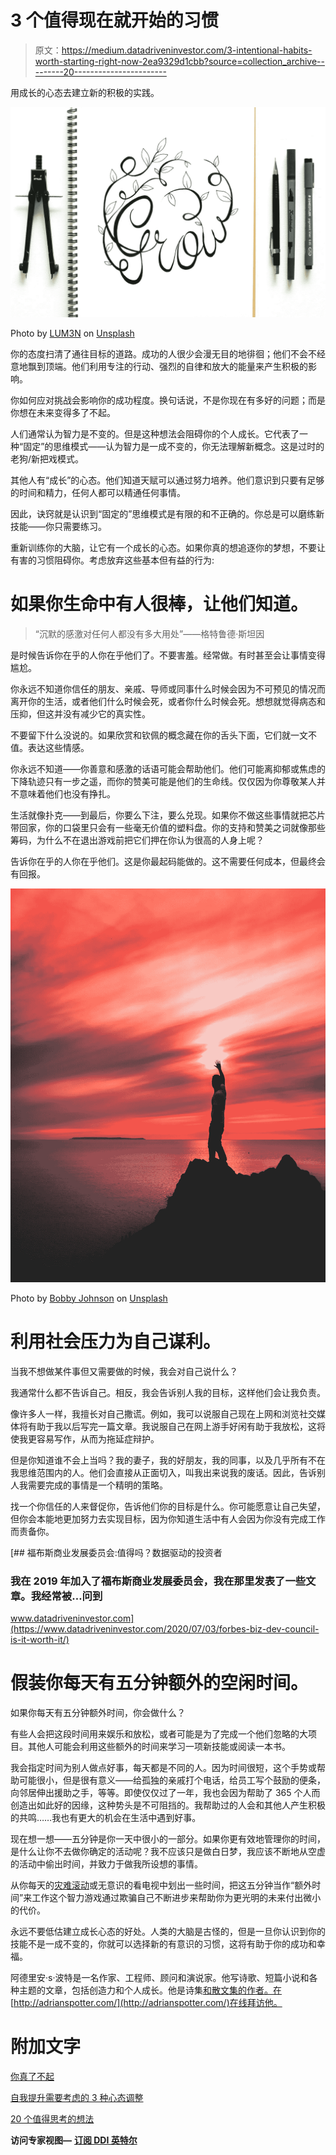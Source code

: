 # 3 个值得现在就开始的习惯

> 原文：<https://medium.datadriveninvestor.com/3-intentional-habits-worth-starting-right-now-2ea9329d1cbb?source=collection_archive---------20----------------------->

用成长的心态去建立新的积极的实践。

![](img/ea46b9921733f4869b3ee693199f31bd.png)

Photo by [LUM3N](https://unsplash.com/@lum3n?utm_source=unsplash&utm_medium=referral&utm_content=creditCopyText) on [Unsplash](https://unsplash.com/s/photos/growth-hacking?utm_source=unsplash&utm_medium=referral&utm_content=creditCopyText)

你的态度扫清了通往目标的道路。成功的人很少会漫无目的地徘徊；他们不会不经意地飘到顶端。他们利用专注的行动、强烈的自律和放大的能量来产生积极的影响。

你如何应对挑战会影响你的成功程度。换句话说，不是你现在有多好的问题；而是你想在未来变得多了不起。

人们通常认为智力是不变的。但是这种想法会阻碍你的个人成长。它代表了一种“固定”的思维模式——认为智力是一成不变的，你无法理解新概念。这是过时的老狗/新把戏模式。

其他人有“成长”的心态。他们知道天赋可以通过努力培养。他们意识到只要有足够的时间和精力，任何人都可以精通任何事情。

因此，诀窍就是认识到“固定的”思维模式是有限的和不正确的。你总是可以磨练新技能——你只需要练习。

重新训练你的大脑，让它有一个成长的心态。如果你真的想追逐你的梦想，不要让有害的习惯阻碍你。考虑放弃这些基本但有益的行为:

# 如果你生命中有人很棒，让他们知道。

> “沉默的感激对任何人都没有多大用处”——格特鲁德·斯坦因

是时候告诉你在乎的人你在乎他们了。不要害羞。经常做。有时甚至会让事情变得尴尬。

你永远不知道你信任的朋友、亲戚、导师或同事什么时候会因为不可预见的情况而离开你的生活，或者他们什么时候会死，或者你什么时候会死。想想就觉得病态和压抑，但这并没有减少它的真实性。

不要留下什么没说的。如果欣赏和钦佩的概念藏在你的舌头下面，它们就一文不值。表达这些情感。

你永远不知道——你善意和感激的话语可能会帮助他们。他们可能离抑郁或焦虑的下降轨迹只有一步之遥，而你的赞美可能是他们的生命线。仅仅因为你尊敬某人并不意味着他们也没有挣扎。

生活就像扑克——到最后，你要么下注，要么兑现。如果你不做这些事情就把芯片带回家，你的口袋里只会有一些毫无价值的塑料盘。你的支持和赞美之词就像那些筹码，为什么不在退出游戏前把它们押在你认为很高的人身上呢？

告诉你在乎的人你在乎他们。这是你最起码能做的。这不需要任何成本，但最终会有回报。

![](img/05240819579807a34bd40ecdde95ad0a.png)

Photo by [Bobby Johnson](https://unsplash.com/@vous?utm_source=unsplash&utm_medium=referral&utm_content=creditCopyText) on [Unsplash](https://unsplash.com/s/photos/inspirational?utm_source=unsplash&utm_medium=referral&utm_content=creditCopyText)

# **利用社会压力为自己谋利。**

当我不想做某件事但又需要做的时候，我会对自己说什么？

我通常什么都不告诉自己。相反，我会告诉别人我的目标，这样他们会让我负责。

像许多人一样，我擅长对自己撒谎。例如，我可以说服自己现在上网和浏览社交媒体将有助于我以后写完一篇文章。我说服自己在网上游手好闲有助于我放松，这将使我更容易写作，从而为拖延症辩护。

但是你知道谁不会上当吗？我的妻子，我的好朋友，我的同事，以及几乎所有不在我思维范围内的人。他们会直接从正面切入，叫我出来说我的废话。因此，告诉别人我需要完成的事情是一个精明的策略。

找一个你信任的人来督促你，告诉他们你的目标是什么。你可能愿意让自己失望，但你会本能地更加努力去实现目标，因为你知道生活中有人会因为你没有完成工作而责备你。

[](https://www.datadriveninvestor.com/2020/07/03/forbes-biz-dev-council-is-it-worth-it/) [## 福布斯商业发展委员会:值得吗？数据驱动的投资者

### 我在 2019 年加入了福布斯商业发展委员会，我在那里发表了一些文章。我经常被…问到

www.datadriveninvestor.com](https://www.datadriveninvestor.com/2020/07/03/forbes-biz-dev-council-is-it-worth-it/) 

# 假装你每天有五分钟额外的空闲时间。

如果你每天有五分钟额外时间，你会做什么？

有些人会把这段时间用来娱乐和放松，或者可能是为了完成一个他们忽略的大项目。其他人可能会利用这些额外的时间来学习一项新技能或阅读一本书。

我会指定时间为别人做点好事，每天都是不同的人。因为时间很短，这个手势或帮助可能很小，但是很有意义——给孤独的亲戚打个电话，给员工写个鼓励的便条，向邻居伸出援助之手，等等。即使仅仅过了一年，我也会因为帮助了 365 个人而创造出如此好的因缘，这种势头是不可阻挡的。我帮助过的人会和其他人产生积极的共鸣……我也有更大的机会在生活中遇到好事。

现在想一想——五分钟是你一天中很小的一部分。如果你更有效地管理你的时间，是什么让你不去做你确定的活动呢？我不应该只是做白日梦，我应该不断地从空虚的活动中偷出时间，并致力于做我所设想的事情。

从你每天的[灾难滚动](https://www.npr.org/2020/07/19/892728595/your-doomscrolling-breeds-anxiety-here-s-how-to-stop-the-cycle)或无意识的看电视中划出一些时间，把这五分钟当作“额外时间”来工作这个智力游戏通过欺骗自己不断进步来帮助你为更光明的未来付出微小的代价。

永远不要低估建立成长心态的好处。人类的大脑是古怪的，但是一旦你认识到你的技能不是一成不变的，你就可以选择新的有意识的习惯，这将有助于你的成功和幸福。

阿德里安·s·波特是一名作家、工程师、顾问和演说家。他写诗歌、短篇小说和各种主题的文章，包括创造力和个人成长。他是诗集[和散文集](https://www.amazon.com/Everything-Wrong-Feels-Adrian-Potter/dp/109519061X/ref=sr_1_4?qid=1560264651&refinements=p_27%3AAdrian+S.+Potter&s=books&sr=1-4&text=Adrian+S.+Potter)[的作者。在](https://e2857002-6118-41be-9746-64261e36cacb.filesusr.com/ugd/21d2c2_03522f10c7c84340a05a8d03a97e1642.pdf)[http://adrianspotter.com/](http://adrianspotter.com/)在线拜访他。

# 附加文字

[你真了不起](https://medium.com/datadriveninvestor/you-are-amazing-274651127432?source=friends_link&sk=34312c5fa72f2109d6031c2a4b7c2e4c)

[自我提升需要考虑的 3 种心态调整](https://medium.com/the-innovation/3-mindset-adjustments-to-consider-for-self-improvement-beb3dd0783a6?source=friends_link&sk=9979440e940fb531d8a61383ebdb58b8)

[20 个值得思考的想法](https://medium.com/@adrianpotter/20-ideas-to-contemplate-66001e8f8fb0?source=friends_link&sk=779f384fb03b5cff355e25ebe13d360c)

**访问专家视图—** [**订阅 DDI 英特尔**](https://datadriveninvestor.com/ddi-intel)
